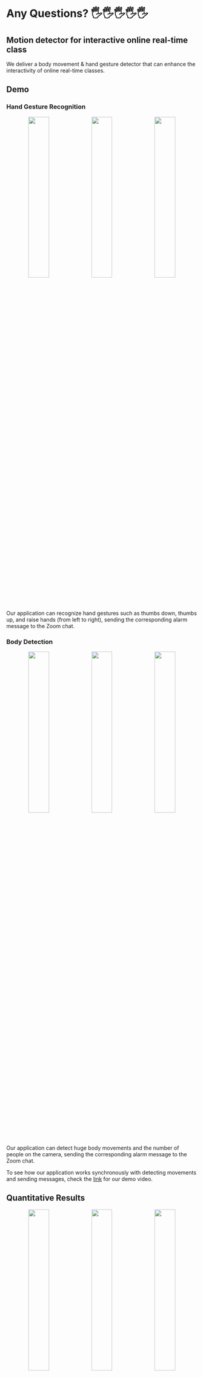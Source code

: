 # Any Questions? 🖐🖐🖐🖐🖐
## Motion detector for interactive online real-time class
We deliver a body movement & hand gesture detector that can enhance the interactivity of online real-time classes.
## Demo
### Hand Gesture Recognition
<p align="center"><img src="static/thumbs_down_new.gif" width="33%"><img src="static/thumbs_up_new.gif" width="33%"><img src="static/raise_hand_new.gif" width="33%"></p>
Our application can recognize hand gestures such as thumbs down, thumbs up, and raise hands (from left to right), sending the corresponding alarm message to the Zoom chat.

### Body Detection
<p align="center"><img src="static/movement_webcam.gif" width="33%"><img src="static/multi_webcam.gif" width="33%"><img src="static/absent_webcam.gif" width="33%"></p>
Our application can detect huge body movements and the number of people on the camera, sending the corresponding alarm message to the Zoom chat.

To see how our application works synchronously with detecting movements and sending messages, check the [link](https://www.youtube.com/watch?v=tICAKQrIidc) for our demo video.

## Quantitative Results
<p align="center"><img src="static/MLP_mid12.png" width="33%"><img src="static/MLP_mid2.png" width="33%"><img src="static/MLP_max2.png" width="33%"></p>
<p align="center"><img src="static/CNN_mid12.png" width="33%"><img src="static/CNN_duplicate100.png" width="33%">
</p>
Confusion matrices of each model. The upper line shows the results of the MLP classifier and the lower line shows the results of the CNN-based classifier. The column names indicate predicted labels and the row names indicate the ground truth labels.


## Methods
### Flow of application
<p align="center"><img src="static/application.PNG" width=80%></p>

Process of our application. Motion detection and gesture recognition are independent of each other. Both tasks use OpenPose to get the keypoints. Motion detection is based on pre-defined metrics which are manually designed. Gesture recognition is done by a classifier. We implemented two different classifiers.

### Data preprocessing
To improve the training quality, we first preprocessed the dataset in two ways: normalizing and modifying the length of sequence.
#### 1. Normalizing
We normalized the x, y coordinates of the hand keypoints in each frame to force the model to learn only the gesture, not the location of hand on the image. Normalization process also allows the model to be applied regardless of the resolution of the video.
#### 2. Modifying the length of sequence
Since the two classifiers take only fixed-size inputs, we modified the length of sequence using three different metrics: *Mid*, *MaxConf*, and *Duplicate*.

+ *Mid* extracts a fixed number of frames in the 60% point of the full sequence. For example, if we are planning to use 12 from the 20 frames, we took the 6th~17th.

+ *MaxConf* uses the frame with maximum confidence and its neighbors. Frame with high confidence is likely to contain our target gesture because the gestures are static and done right in front of the camera, which makes OpenPose easily find the joints.

+ *Duplicate* matches the length by duplicating the frames. For example, when the original sequence is {1, 2, 3} and we want to make the length to 10, it becomes {1, 1, 1, 2, 2, 2, 2, 3, 3, 3}.

### MLP classifier
Considering the real-time setting and relatively small input size, we decided to use a small MLP classifier. It takes a sequence of hand keypoints with the confidence level for each joint and predicts the gesture. However, a simple MLP classifier cannot learn any temporal information, which is crucial for gesture recognition. Check the MLP model training code [here (GestureMLP.ipynb)](https://colab.research.google.com/drive/1amDIhHZz_WtkFU0zPwo986QEVdvbEX_S#scrollTo=YmFlCTA0u-4W&uniqifier=2).

### CNN-based classifier

<p align="center"><img src="static/CNN_classifier.PNG" width=80%></p>

We also trained a CNN-based classifier to overcome the disadvantages of the MLP classifier. We used the model architecture from the paper [Deep Learning for Hand Gesture Recognition on Skeletal Data](https://ieeexplore.ieee.org/document/8373818). In this work, they used multi-channel CNN to extract channel-specific features. The channel indicates each coordinate (x, y) of a joint. Each CNN consists of two feature extractors and one residual branch. They produces channel-specific features by concatenating the three outputs. Final MLP layer takes the extracted features as input and predicts the gesture. We modified some minor points of the existing model, such as input/output dimensions and activation function. Check the CNN-based model training code [here (GestureCNN.ipynb)](https://colab.research.google.com/drive/1EgJt0P3w28_fkQxq__0R_s_88VGasuGg#scrollTo=jTqC9q7HPVno).

### Zoom API

In order to use Zoom Web SDK APIs, we built an OAuth app in the zoom marketplace. Then, by its app credentials we generated a base64 encoded credential called authorization code. Next, we made a json file which requests an OAuth token to Zoom. Finally, we were able to send Channel messages by using the http protocol client module in python, with OAuth token as its authentication code. This connection between the Channel and the python file enabled us to send Channel messages whenever the model detects big movements or notices specific hand gestures.

## Required Installation
* Openpose (https://github.com/CMU-Perceptual-Computing-Lab/openpose)
* pytorch (>= 1.6.0 to use model trained on Colab default settings in local environment)
* npm (for Zoom SDK)
Caution about Zoom
* Zoom API (https://marketplace.zoom.us/docs/api-reference/zoom-api)
 (Build an Zoom OAuth App for authentication: https://marketplace.zoom.us/develop/create)

## Reference
* Z. Cao, G. Hidalgo, T. Simon, S. -E. Wei and Y. Sheikh, "OpenPose: Realtime Multi-Person 2D Pose Estimation Using Part Affinity Fields," in IEEE Transactions on Pattern Analysis and Machine Intelligence, vol. 43, no. 1, pp. 172-186, 1 Jan. 2021
* N. H. Dardas and N. D. Georganas, “Real-time hand gesture detection and recognition using bag-of-features and support vector machine techniques,” IEEE. Trans. Instrum. Meas., vol. 60, no. 11, pp. 3592–3607, Nov. 2011.
* N. H. Dardas and E. M. Petriu, “Hand gesture detection and recognition using principal component analysis,” in Proc. CIMSA, Ottawa, Canada, 2011, pp. 1–6.
* O. Kop¨ ukl ¨ u, A. Gunduz, N. Kose, and G. Rigoll. Real-time ¨ hand gesture detection and classification using convolutional neural networks. CoRR, abs/1901.10323, 2019.
* G. Devineau, F. Moutarde, W. Xi, and J. Yang. Deep learning for hand gesture recognition on skeletal data. In 2018 13th IEEE International Conference on Automatic Face Gesture Recognition (FG 2018), pages 106–113, May 2018. 2, 6
